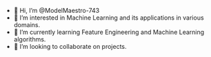 - 👋 Hi, I’m @ModelMaestro-743
- 👀 I’m interested in Machine Learning and its applications in various domains.
- 🌱 I’m currently learning Feature Engineering and Machine Learning algorithms.
- 💞️ I’m looking to collaborate on projects.


<!---
ModelMaestro-743/ModelMaestro-743 is a ✨ special ✨ repository because its `README.md` (this file) appears on your GitHub profile.
You can click the Preview link to take a look at your changes.
--->
